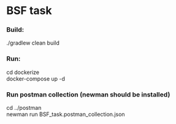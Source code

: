 # BSF task 
### Build:  
./gradlew clean build  
### Run: 
cd dockerize  
docker-compose up -d  
### Run postman collection (newman should be installed)  
cd ../postman  
newman run BSF_task.postman_collection.json  
